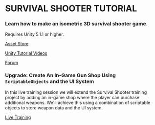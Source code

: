 # SURVIVAL SHOOTER TUTORIAL

### Learn how to make an isometric 3D survival shooter game.

Requires Unity 5.1.1 or higher.

[Asset Store](https://www.assetstore.unity3d.com/en/#!/content/40756)

[Unity Tutorial Videos](http://unity3d.com/learn/tutorials/projects/survival-shooter-project)

[Forum](http://forum.unity3d.com/threads/unity-5-survival-shooter-q-a.338190/)



### Upgrade: Create An In-Game Gun Shop Using `ScriptableObjects` and the UI System

In this live training session we will extend the Survival Shooter training project by adding an in-game shop where the player can purchase additional weapons. We'll achieve this using a combination of scriptable objects to store weapon data and the UI system.

[Live Training](http://unity3d.com/learn/tutorials/modules/intermediate/live-training-archive/creating-an-in-game-shop)